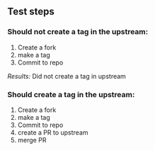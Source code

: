 ## Test steps

### Should not create a tag in the upstream:

1. Create a fork
2. make a tag
3. Commit to repo

_Results:_
Did not create a tag in upstream

### Should create a tag in the upstream:

1. Create a fork
2. make a tag
3. Commit to repo
4. create a PR to upstream
5. merge PR
